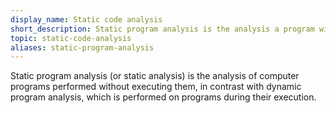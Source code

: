 ```yaml
---
display_name: Static code analysis
short_description: Static program analysis is the analysis a program without executing it.
topic: static-code-analysis
aliases: static-program-analysis
---
```

Static program analysis (or static analysis) is the analysis of computer programs performed without executing them, in contrast with dynamic program analysis, which is performed on programs during their execution.
